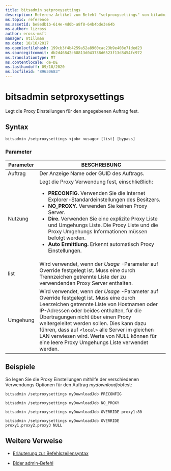 ```yaml
---
title: bitsadmin setproxysettings
description: Referenz Artikel zum Befehl "setproxysettings" von bitadmin, mit dem die Proxy Einstellungen für den angegebenen Auftrag festgelegt werden.
ms.topic: reference
ms.assetid: be8edb1b-614e-4d0b-a8f8-64b4bde3e64b
ms.author: lizross
author: eross-msft
manager: mtillman
ms.date: 10/16/2017
ms.openlocfilehash: 199cb3f4b4259a52a8960cac23b9e408e71ded23
ms.sourcegitcommit: db2d46842c68813d043738d6523f13d8454fc972
ms.translationtype: MT
ms.contentlocale: de-DE
ms.lasthandoff: 09/10/2020
ms.locfileid: "89630683"
---
```

# <a name="bitsadmin-setproxysettings"></a>bitsadmin setproxysettings

Legt die Proxy Einstellungen für den angegebenen Auftrag fest.

## <a name="syntax"></a>Syntax

```
bitsadmin /setproxysettings <job> <usage> [list] [bypass]
```

### <a name="parameters"></a>Parameter

| Parameter | BESCHREIBUNG |
| --------- | ----------- |
| Auftrag | Der Anzeige Name oder GUID des Auftrags. |
| Nutzung | Legt die Proxy Verwendung fest, einschließlich:<ul><li>**PRECONFIG.** Verwenden Sie die Internet Explorer-Standardeinstellungen des Besitzers.</li><li>**NO_PROXY.** Verwenden Sie keinen Proxy Server.</li><li>**Dire.** Verwenden Sie eine explizite Proxy Liste und Umgehungs Liste. Die Proxy Liste und die Proxy Umgehungs Informationen müssen befolgt werden.</li><li>**Auto Ermittlung.** Erkennt automatisch Proxy Einstellungen.</li></ul> |
| list | Wird verwendet, wenn der *Usage* -Parameter auf Override festgelegt ist. Muss eine durch Trennzeichen getrennte Liste der zu verwendenden Proxy Server enthalten. |
| Umgehung | Wird verwendet, wenn der *Usage* -Parameter auf Override festgelegt ist. Muss eine durch Leerzeichen getrennte Liste von Hostnamen oder IP-Adressen oder beides enthalten, für die Übertragungen nicht über einen Proxy weitergeleitet werden sollen. Dies kann dazu führen, dass auf `<local>` alle Server im gleichen LAN verwiesen wird. Werte von NULL können für eine leere Proxy Umgehungs Liste verwendet werden. |

## <a name="examples"></a>Beispiele

So legen Sie die Proxy Einstellungen mithilfe der verschiedenen Verwendungs Optionen für den Auftrag *mydownloadjob*fest:

```
bitsadmin /setproxysettings myDownloadJob PRECONFIG
```

```
bitsadmin /setproxysettings myDownloadJob NO_PROXY
```
```
bitsadmin /setproxysettings myDownloadJob OVERRIDE proxy1:80
```

```
bitsadmin /setproxysettings myDownloadJob OVERRIDE proxy1,proxy2,proxy3 NULL
```

## <a name="additional-references"></a>Weitere Verweise

- [Erläuterung zur Befehlszeilensyntax](command-line-syntax-key.md)

- [Bider admin-Befehl](bitsadmin.md)
